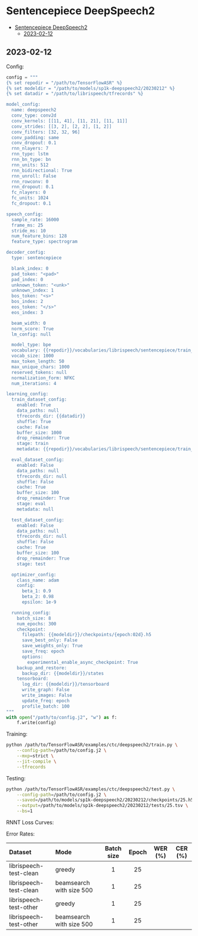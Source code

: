 # Sentencepiece DeepSpeech2


- [Sentencepiece DeepSpeech2](#sentencepiece-deepspeech2)
  - [2023-02-12](#2023-02-12)



## 2023-02-12

Config:

```python
config = """
{% set repodir = "/path/to/TensorFlowASR" %}
{% set modeldir = "/path/to/models/sp1k-deepspeech2/20230212" %}
{% set datadir = "/path/to/librispeech/tfrecords" %}

model_config:
  name: deepspeech2
  conv_type: conv2d
  conv_kernels: [[11, 41], [11, 21], [11, 11]]
  conv_strides: [[3, 2], [2, 2], [1, 2]]
  conv_filters: [32, 32, 96]
  conv_padding: same
  conv_dropout: 0.1
  rnn_nlayers: 7
  rnn_type: lstm
  rnn_bn_type: bn
  rnn_units: 512
  rnn_bidirectional: True
  rnn_unroll: False
  rnn_rowconv: 0
  rnn_dropout: 0.1
  fc_nlayers: 0
  fc_units: 1024
  fc_dropout: 0.1

speech_config:
  sample_rate: 16000
  frame_ms: 25
  stride_ms: 10
  num_feature_bins: 128
  feature_type: spectrogram

decoder_config:
  type: sentencepiece

  blank_index: 0
  pad_token: "<pad>"
  pad_index: 0
  unknown_token: "<unk>"
  unknown_index: 1
  bos_token: "<s>"
  bos_index: 2
  eos_token: "</s>"
  eos_index: 3

  beam_width: 0
  norm_score: True
  lm_config: null

  model_type: bpe
  vocabulary: {{repodir}}/vocabularies/librispeech/sentencepiece/train_bpe_1000.model
  vocab_size: 1000
  max_token_length: 50
  max_unique_chars: 1000
  reserved_tokens: null
  normalization_form: NFKC
  num_iterations: 4

learning_config:
  train_dataset_config:
    enabled: True
    data_paths: null
    tfrecords_dir: {{datadir}}
    shuffle: True
    cache: False
    buffer_size: 1000
    drop_remainder: True
    stage: train
    metadata: {{repodir}}/vocabularies/librispeech/sentencepiece/train_bpe_1000.metadata.json

  eval_dataset_config:
    enabled: False
    data_paths: null
    tfrecords_dir: null
    shuffle: False
    cache: True
    buffer_size: 100
    drop_remainder: True
    stage: eval
    metadata: null

  test_dataset_config:
    enabled: False
    data_paths: null
    tfrecords_dir: null
    shuffle: False
    cache: True
    buffer_size: 100
    drop_remainder: True
    stage: test

  optimizer_config:
    class_name: adam
    config:
      beta_1: 0.9
      beta_2: 0.98
      epsilon: 1e-9

  running_config:
    batch_size: 8
    num_epochs: 300
    checkpoint:
      filepath: {{modeldir}}/checkpoints/{epoch:02d}.h5
      save_best_only: False
      save_weights_only: True
      save_freq: epoch
      options:
        experimental_enable_async_checkpoint: True
    backup_and_restore:
      backup_dir: {{modeldir}}/states
    tensorboard:
      log_dir: {{modeldir}}/tensorboard
      write_graph: False
      write_images: False
      update_freq: epoch
      profile_batch: 100
"""
with open("/path/to/config.j2", "w") as f:
    f.write(config)
```

Training:

```bash
python /path/to/TensorFlowASR/examples/ctc/deepspeech2/train.py \
    --config-path=/path/to/config.j2 \
    --mxp=strict \
    --jit-compile \
    --tfrecords
```

Testing:

```bash
python /path/to/TensorFlowASR/examples/ctc/deepspeech2/test.py \
    --config-path=/path/to/config.j2 \
    --saved=/path/to/models/sp1k-deepspeech2/20230212/checkpoints/25.h5 \
    --output=/path/to/models/sp1k-deepspeech2/20230212/tests/25.tsv \
    --bs=1
```

RNNT Loss Curves:



Error Rates:

| Dataset                | Mode                     | Batch size | Epoch | WER (%) | CER (%) |
| :--------------------- | :----------------------- | :--------: | :---: | :-----: | :-----: |
| librispeech-test-clean | greedy                   |     1      |  25   |         |         |
| librispeech-test-clean | beamsearch with size 500 |     1      |  25   |         |         |
| librispeech-test-other | greedy                   |     1      |  25   |         |         |
| librispeech-test-other | beamsearch with size 500 |     1      |  25   |         |         |